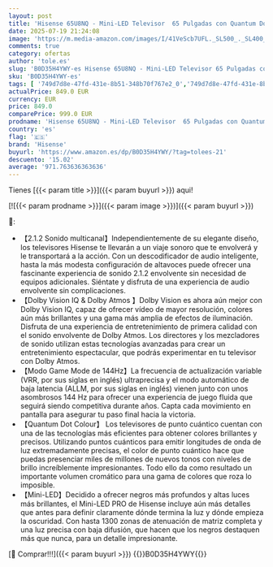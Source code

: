 ```yaml
---
layout: post
title: 'Hisense 65U8NQ - Mini-LED Televisor  65 Pulgadas con Quantum Dot Colour  2.1.2 Sonido multicanal  Modo Juego de 144Hz VRR 240 fps  Dolby Vision IQ & Dolby Atmos  Procesador Hi-View Engine  Nuevo 2024 '
date: 2025-07-19 21:24:08
image: 'https://m.media-amazon.com/images/I/41VeScb7UFL._SL500_._SL400_.jpg'
comments: true
category: ofertas
author: 'tole.es'
slug: 'B0D35H4YWY-es Hisense 65U8NQ - Mini-LED Televisor 65 Pulgadas con...'
sku: 'B0D35H4YWY-es'
tags: [ '749d7d8e-47fd-431e-8b51-348b70f767e2_0','749d7d8e-47fd-431e-8b51-348b70f767e2_5801','749d7d8e-47fd-431e-8b51-348b70f767e2_6901','Arborist Merchandising Root','Electrónica','Self Service','Special Features Stores','TV, vídeo y home cinema','TVs 60"-69"','Televisores','Top Brands Tech Selection','Top Brands Tech TVs','hisense','televisor','🇪🇸', ]
actualPrice: 849.0 EUR
currency: EUR
price: 849.0
comparePrice: 999.0 EUR
prodname: 'Hisense 65U8NQ - Mini-LED Televisor  65 Pulgadas con Quantum Dot Colour  2.1.2 Sonido multicanal  Modo Juego de 144Hz VRR 240 fps  Dolby Vision IQ & Dolby Atmos  Procesador Hi-View Engine  Nuevo 2024 '
country: 'es'
flag: '🇪🇸'
brand: 'Hisense'
buyurl: 'https://www.amazon.es/dp/B0D35H4YWY/?tag=tolees-21'
descuento: '15.02'
average: '971.763636363636'
---
```


Tienes [{{< param title >}}]({{< param buyurl >}}) aqui!

[![{{< param prodname >}}]({{< param image >}})]({{< param buyurl >}})

🔎:

- 【2.1.2 Sonido multicanal】Independientemente de su elegante diseño, los televisores Hisense te llevarán a un viaje sonoro que te envolverá y le transportará a la acción. Con un descodificador de audio inteligente, hasta la más modesta configuración de altavoces puede ofrecer una fascinante experiencia de sonido 2.1.2 envolvente sin necesidad de equipos adicionales. Siéntate y disfruta de una experiencia de audio envolvente sin complicaciones.
- 【Dolby Vision IQ & Dolby Atmos 】Dolby Vision es ahora aún mejor con Dolby Vision IQ, capaz de ofrecer vídeo de mayor resolución, colores aún más brillantes y una gama más amplia de efectos de iluminación. Disfruta de una experiencia de entretenimiento de primera calidad con el sonido envolvente de Dolby Atmos. Los directores y los mezcladores de sonido utilizan estas tecnologías avanzadas para crear un entretenimiento espectacular, que podrás experimentar en tu televisor con Dolby Atmos.
- 【Modo Game Mode de 144Hz】La frecuencia de actualización variable (VRR, por sus siglas en inglés) ultraprecisa y el modo automático de baja latencia (ALLM, por sus siglas en inglés) vienen junto con unos asombrosos 144 Hz para ofrecer una experiencia de juego fluida que seguirá siendo competitiva durante años. Capta cada movimiento en pantalla para asegurar tu paso final hacia la victoria.
- 【Quantum Dot Colour】 Los televisores de punto cuántico cuentan con una de las tecnologías más eficientes para obtener colores brillantes y precisos. Utilizando puntos cuánticos para emitir longitudes de onda de luz extremadamente precisas, el color de punto cuántico hace que puedas presenciar miles de millones de nuevos tonos con niveles de brillo increíblemente impresionantes. Todo ello da como resultado un importante volumen cromático para una gama de colores que roza lo imposible.
- 【Mini-LED】Decidido a ofrecer negros más profundos y altas luces más brillantes, el Mini-LED PRO de Hisense incluye aún más detalles que antes para definir claramente dónde termina la luz y dónde empieza la oscuridad. Con hasta 1300 zonas de atenuación de matriz completa y una luz precisa con baja difusión, que hacen que los negros destaquen más que nunca, para un detalle impresionante.

[🛒 Comprar!!!]({{< param buyurl >}})
{{<world>}}B0D35H4YWY{{</world>}}
